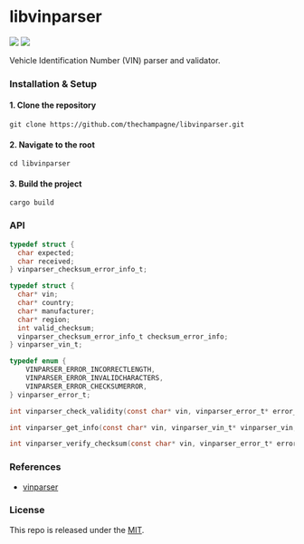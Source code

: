 # libvinparser

[![](https://img.shields.io/github/v/tag/thechampagne/libvinparser?label=version)](https://github.com/thechampagne/libvinparser/releases/latest) [![](https://img.shields.io/github/license/thechampagne/libvinparser)](https://github.com/thechampagne/libvinparser/blob/main/LICENSE)

Vehicle Identification Number (VIN) parser and validator.

### Installation & Setup

#### 1. Clone the repository
```
git clone https://github.com/thechampagne/libvinparser.git
```
#### 2. Navigate to the root
```
cd libvinparser
```
#### 3. Build the project
```
cargo build
```

### API

```c
typedef struct {
  char expected;
  char received;
} vinparser_checksum_error_info_t;

typedef struct {
  char* vin;
  char* country;
  char* manufacturer;
  char* region;
  int valid_checksum;
  vinparser_checksum_error_info_t checksum_error_info;
} vinparser_vin_t;

typedef enum {
    VINPARSER_ERROR_INCORRECTLENGTH,
    VINPARSER_ERROR_INVALIDCHARACTERS,
    VINPARSER_ERROR_CHECKSUMERROR,
} vinparser_error_t;

int vinparser_check_validity(const char* vin, vinparser_error_t* error_code);

int vinparser_get_info(const char* vin, vinparser_vin_t* vinparser_vin, vinparser_error_t* error_code);

int vinparser_verify_checksum(const char* vin, vinparser_error_t* error_code);
```

### References
 - [vinparser](https://github.com/maybe-hello-world/vin_parser)

### License

This repo is released under the [MIT](https://github.com/thechampagne/libvinparser/blob/main/LICENSE).
